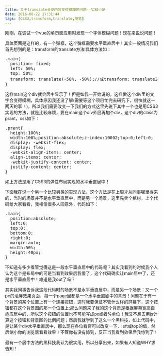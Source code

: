 ```yaml
---
title: 关于translate会使内容变得模糊的问题--实战小记
date: 2016-08-22 17:31:44
tags: [CSS3,transform,translate,随笔]
---
```

刚刚，在调试一个vue的单页面应用时发现一个字体模糊问题！现在来说说问题！

具体页面是这样的，有一个弹框，这个弹框需要水平垂直居中！其实一般情况我们首先想到的是：transform的translate方法!具体方法如：

<pre>
.main{
  position: fixed;
  left: 50%;
  top: 50%;
  transform: translate(-50%, -50%);//或transform: translate3d(-50%, -50%,0)
}
</pre>
这样main这个div就会居中显示了！但是如我一开始说的，这样做这个div里的文字会变得模糊，具体原因我还没了解(需要等这个项目忙完去研究下，很快就这一两天的事！)，所以我们需要改变一下我们的方式这里先说下其中一个也是用CSS3实现的方法，就是比较麻烦，要在main这个div外层再加个div，这个div的class为prant，css如下：
<pre>
.prant{
  height:100%;
  width:100%;position:absolute;z-index:10002;top:0;left:0;
  display: -webkit-flex;
  display: flex;
  -webkit-align-items: center;
  align-items: center;
  -webkit-justify-content: center;
  justify-content: center; 
}
</pre><!--more-->
如上方法是用了CSS3的弹性布局实现的水平垂直居中！

下面我在说一个另一个比较另类的实现方法，这个方法是在上周才从同事哪里得来的，当时的场景并不是水平垂直居中，而是另一个场景，这里先卖个棺材，上个代码给大家看看，我相信很多人回意外，代码如下：
<pre>
.main{
  position:absolute;
  left:0;
  top:0;
  bottom:0;
  right:0;
  margin:auto;
  width:50%;
  height:40px;
}
</pre>

不知道有多少看管觉得这是一段水平垂直居中的代码呢？其实我看到的时候我个人认为这个是布局中的可是当看到效果后我傻了，这个代码确实让main居中了，还是水平垂直居中！难道是我out了吗？

其实我同事告诉我这段代码时的场景不是水平垂直居中，而是另一个场景：又一个pc的滚屏效果页面，每一个page里都是一个水平垂直剧中的背景！问题在于有一个背景的某个位置上有一个连接按钮，这时我要保证不管什么样的屏幕下，这个按钮都在这个背景图的那一个位置上;那么问题来了我的这个背景是根据屏幕宽高自适应居中的，所以这个按钮的位置也不可能写成px或者%单位！我又不想去用js计算这个按钮和背景图的比例问题；然后我就学到了这么一个黑科技，如上代码中，是让某个div水平垂直居中，那么现在各位看官可以改变一下，left或top的值，然后缩小你的浏览器看看效果！不管你有没有惊到，反正当我看到效果后我惊到了！

最有一个居中方法的黑科技我认为很实用，所以分享出来，如果有人知道WHY求告知！